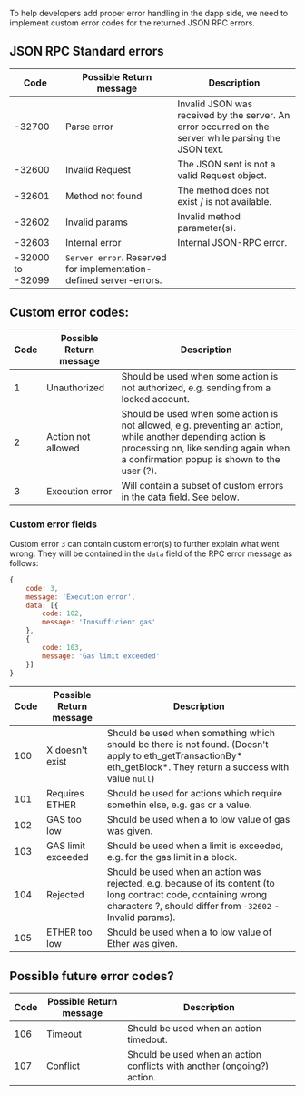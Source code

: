 To help developers add proper error handling in the dapp side, we need to implement custom error codes for the returned JSON RPC errors.

## JSON RPC Standard errors

| Code    | Possible Return message | Description |
| --------|-------------------------|-------------|
|-32700 | Parse error       | Invalid JSON was received by the server. An error occurred on the server while parsing the JSON text. |
|-32600 | Invalid Request   | The JSON sent is not a valid Request object. |
|-32601 | Method not found  | The method does not exist / is not available. |
|-32602 | Invalid params    | Invalid method parameter(s). |
|-32603 | Internal error    | Internal JSON-RPC error. |
|-32000 to -32099             | `Server error`. Reserved for implementation-defined server-errors. |

## Custom error codes:

| Code    | Possible Return message | Description |
| --------|-------------------------|-------------|
|1 | Unauthorized       | Should be used when some action is not authorized, e.g. sending from a locked account.
|2 | Action not allowed | Should be used when some action is not allowed, e.g. preventing an action, while another depending action is processing on, like sending again when a confirmation popup is shown to the user (?).
|3 | Execution error    | Will contain a subset of custom errors in the data field. See below. |

### Custom error fields

Custom error `3` can contain custom error(s) to further explain what went wrong.
They will be contained in the `data` field of the RPC error message as follows:

```js
{
    code: 3,
    message: 'Execution error',
    data: [{
        code: 102,
        message: 'Innsufficient gas'
    },
    {
        code: 103,
        message: 'Gas limit exceeded'
    }]
}
```

| Code    | Possible Return message | Description |
| --------|-------------------------|-------------|
|100 | X doesn't exist    | Should be used when something which should be there is not found. (Doesn't apply to eth_getTransactionBy* eth_getBlock*. They return a success with value `null`)
|101 | Requires ETHER         | Should be used for actions which require somethin else, e.g. gas or a value.
|102 | GAS too low           | Should be used when a to low value of gas was given.
|103 | GAS limit exceeded   | Should be used when a limit is exceeded, e.g. for the gas limit in a block.
|104 | Rejected           | Should be used when an action was rejected, e.g. because of its content (to long contract code, containing wrong characters ?, should differ from `-32602` - Invalid params).
|105 | ETHER too low           | Should be used when a to low value of Ether was given.


## Possible future error codes?

| Code    | Possible Return message | Description |
| --------|-------------------------|-------------|
|106 | Timeout            | Should be used when an action timedout.
|107 | Conflict           | Should be used when an action conflicts with another (ongoing?) action.